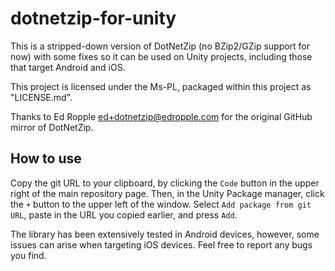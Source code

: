 # dotnetzip-for-unity #
This is a stripped-down version of DotNetZip (no BZip2/GZip support for now) with some fixes so it can be used on Unity projects, including those that target Android and iOS.

This project is licensed under the Ms-PL, packaged within this project as
"LICENSE.md".

Thanks to Ed Ropple <ed+dotnetzip@edropple.com> for the original GitHub mirror of DotNetZip.

## How to use ##
Copy the git URL to your clipboard, by clicking the `Code` button in the upper right of the main repository page. Then, in the Unity Package manager, click the `+` button to the upper left of the window. Select `Add package from git URL`, paste in the URL you copied earlier, and press `Add`.

The library has been extensively tested in Android devices, however, some issues can arise when targeting iOS devices. Feel free to report any bugs you find.
